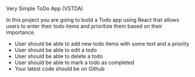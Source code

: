 Very Simple ToDo App (VSTDA)

In this project you are going to build a Todo app using React that allows users to enter their todo items and prioritize them based on their importance.

- User should be able to add new todo items with some text and a priority
- User should be able to edit a todo
- User should be able to delete a todo
- User should be able to mark a todo as completed
- Your latest code should be on Github

